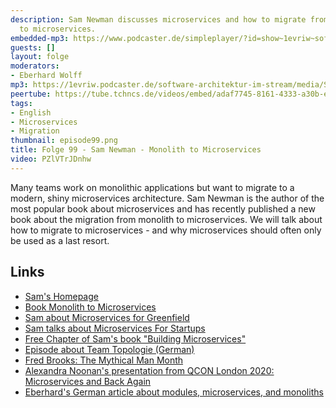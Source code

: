 ```yaml
---
description: Sam Newman discusses microservices and how to migrate from a monolith
  to microservices.
embedded-mp3: https://www.podcaster.de/simpleplayer/?id=show~1evriw~software-architektur-im-stream~pod-7db7bed6aa7b9ace017de642ac&v=1642703220
guests: []
layout: folge
moderators:
- Eberhard Wolff
mp3: https://1evriw.podcaster.de/software-architektur-im-stream/media/SamNewmanMonolithToMicroservices.mp3
peertube: https://tube.tchncs.de/videos/embed/adaf7745-8161-4333-a30b-ebd20ede527a
tags:
- English
- Microservices
- Migration
thumbnail: episode99.png
title: Folge 99 - Sam Newman - Monolith to Microservices
video: PZlVTrJDnhw
---
```


Many teams work on monolithic applications but want to migrate to a
modern, shiny microservices architecture. Sam Newman is the author of
the most popular book about microservices and has recently published a
new book about the migration from monolith to microservices. We will
talk about how to migrate to microservices - and why microservices
should often only be used as a last resort.

## Links

- [Sam's Homepage](https://samnewman.io/)
- [Book Monolith to Microservices](https://samnewman.io/books/monolith-to-microservices/)
- [Sam about Microservices for Greenfield](https://samnewman.io/blog/2015/04/07/microservices-for-greenfield/)
- [Sam talks about Microservices For Startups](https://www.youtube.com/watch?v=aAbKULcthw0)
- [Free Chapter of Sam's book "Building Microservices"](https://get.oreilly.com/ind_building-microservices-ch1.html)
- [Episode about Team Topologie (German)](https://software-architektur.tv/2020/12/07/folge031.html)
- [Fred Brooks: The Mythical Man Month](https://en.wikipedia.org/wiki/The_Mythical_Man-Month)
- [Alexandra Noonan's presentation from QCON London 2020: Microservices and Back Again](https://qconlondon.com/london2020/presentation/microservices-and-back-again-insights-both-sides-digital-tr)
- [Eberhard's German article about modules, microservices, and monoliths](https://entwickler.de/software-architektur/module-microservices-monolithen)
